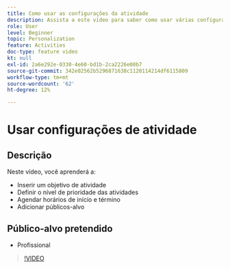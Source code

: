 ```yaml
---
title: Como usar as configurações da atividade
description: Assista a este vídeo para saber como usar várias configurações de atividade no Adobe Target, incluindo objetivos, níveis de prioridade, horários de início e término e públicos.
role: User
level: Beginner
topic: Personalization
feature: Activities
doc-type: feature video
kt: null
exl-id: 2a6e292e-0330-4e60-bd1b-2ca2226e00b7
source-git-commit: 342e02562b5296871638c1120114214df6115809
workflow-type: tm+mt
source-wordcount: '62'
ht-degree: 12%

---
```


# Usar configurações de atividade

## Descrição

Neste vídeo, você aprenderá a:

* Inserir um objetivo de atividade
* Definir o nível de prioridade das atividades
* Agendar horários de início e término
* Adicionar públicos-alvo

## Público-alvo pretendido

* Profissional

>[!VIDEO](https://video.tv.adobe.com/v/17381/?quality=12)
